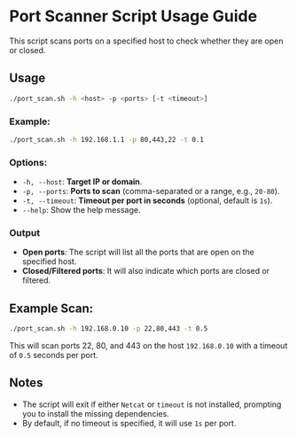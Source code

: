 
# Port Scanner Script Usage Guide

This script scans ports on a specified host to check whether they are open or closed.

## Usage

```bash
./port_scan.sh -h <host> -p <ports> [-t <timeout>]
```

### Example:
```bash
./port_scan.sh -h 192.168.1.1 -p 80,443,22 -t 0.1
```

### Options:

- `-h, --host`: **Target IP or domain**.
- `-p, --ports`: **Ports to scan** (comma-separated or a range, e.g., `20-80`).
- `-t, --timeout`: **Timeout per port in seconds** (optional, default is `1s`).
- `--help`: Show the help message.

### Output
- **Open ports**: The script will list all the ports that are open on the specified host.
- **Closed/Filtered ports**: It will also indicate which ports are closed or filtered.

## Example Scan:

```bash
./port_scan.sh -h 192.168.0.10 -p 22,80,443 -t 0.5
```

This will scan ports 22, 80, and 443 on the host `192.168.0.10` with a timeout of `0.5` seconds per port.

## Notes

- The script will exit if either `Netcat` or `timeout` is not installed, prompting you to install the missing dependencies.
- By default, if no timeout is specified, it will use `1s` per port.
